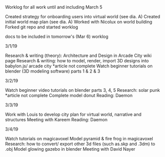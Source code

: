Worklog for all work until and including March 5

Created strategy for onboarding users into virtual world (see dia. A)
Created initial world map plan (see dia. A)
Worked with Nicolux on world building
Forked git repo and started worklog

docs to be included in tomorrow's (Mar 6) worklog
 
3/1/19

Research & writing (theory): Architecture and Design in Arcade City wiki page 
Research & writing: how to model, render, import 3D designs into babylon.js/  arcade city *article not complete
Watch beginner tutorials on blender (3D modeling software) parts 1 & 2 & 3
 
3/2/19

Watch beginner video  tutorials on blender parts 3, 4, 5
Research: solar punk *article not complete
Complete model donut
Reading: Daemon

3/3/19

Work with Louis to develop city plan for virtual world, narrative and structures
Meeting with Kareem
Reading: Daemon

3/4/19

Watch tutorials on magicavoxel
Model pyramid & fire frog in magicavoxel
Research: how to convert/ export other 3d files (such as.skp and .3dm) to .obj
Model glowing gazebo in blender
Meeting with David Nayer
